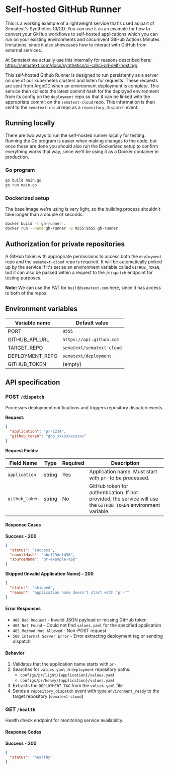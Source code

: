 # Self-hosted GitHub Runner

This is a working example of a lightweight service that's used as part of Sematext's Synthetics CI/CD. You can use it as an example for how to convert your GitHub workflows to self-hosted applications which you can run on your existing environments and circumvent GitHub Actions Minutes limitations, since it also showcases how to interact with GitHub from external services. 

At Sematext we actually use this internally for reasons described here: https://sematext.com/docs/synthetics/ci-cd/ci-cd-self-hosting/

This self-hosted Github Runner is designed to run persistently as a server on one of our kubernetes clusters and listen for requests. These requests are sent from ArgoCD when an environment deployment is complete. This service then collects the latest commit hash for the deployed environment from its config on the `deployment` repo so that it can be linked with the appropriate commit on the `sematext-cloud` repo. This information is then sent to the `sematext-cloud` repo as a `repository_dispatch` event.


## Running locally

There are two ways to run the self-hosted runner locally for testing. Running the Go program is easier when making changes to the code, but once those are done you should also run the Dockerized setup to confirm everything works that way, since we'll be using it as a Docker container in production.


### Go program

```bash
go build main.go
go run main.go
```


### Dockerized setup

The base image we're using is very light, so the building process shouldn't take longer than a couple of seconds.

```bash
docker build -t gh-runner .
docker run --name gh-runner -p 9555:9555 gh-runner
```


## Authorization for private repositories

A GitHub token with appropriate permissions to access both the `deployment` repo and the `sematext-cloud` repo is required. It will be automatically picked up by the service if it's set as an environment variable called `GITHUB_TOKEN`, but it can also be passed within a request to the `/dispatch` endpoint for testing purposes.

**Note:** We can use the PAT for `build@sematext.com` here, since it has access to both of the repos.



## Environment variables

| Variable name    | Default value              |
|------------------|----------------------------|
| PORT             | `9555`                     |
| GITHUB_API_URL   | `https://api.github.com`   |
| TARGET_REPO      | `sematext/sematext-cloud`  |
| DEPLOYMENT_REPO  | `sematext/deployment`      |
| GITHUB_TOKEN     | (empty)                    |



## API specification

### POST `/dispatch`

Processes deployment notifications and triggers repository dispatch events.

**Request:**
```json
{
  "application": "pr-1234",
  "github_token": "ghp_xxxxxxxxxxxx"
}
```

**Request Fields:**

| Field Name | Type | Required | Description |
|------------|------|----------|-------------|
| `application` | string | Yes | Application name. Must start with `pr-` to be processed. |
| `github_token` | string | No | GitHub token for authentication. If not provided, the service will use the `GITHUB_TOKEN` environment variable. |

#### Response Cases

**Success - 200**
```json
{
  "status": "success",
  "commitHash": "abc123def456",
  "sourceName": "pr-example-app"
}
```

**Skipped (Invalid Application Name) - 200**
```json
{
  "status": "skipped",
  "reason": "application name doesn't start with 'pr-'"
}
```

#### Error Responses
- `400 Bad Request` - Invalid JSON payload or missing GitHub token
- `404 Not Found` - Could not find `values.yaml` for the specified application
- `405 Method Not Allowed` - Non-POST request
- `500 Internal Server Error` - Error extracting deployment tag or sending dispatch

#### Behavior
1. Validates that the application name starts with `pr-`
2. Searches for `values.yaml` in `deployment` repository paths:
   - `configs/pr/light/{application}/values.yaml`
   - `configs/pr/heavy/{application}/values.yaml`
3. Extracts the `DEPLOYMENT_TAG` from the `values.yaml` file
4. Sends a `repository_dispatch` event with type `environment_ready` to the target repository (`sematext-cloud`)


### GET `/health`

Health check endpoint for monitoring service availability.

#### Response Codes

**Success - 200**
```json
{
  "status": "healthy"
}
```
